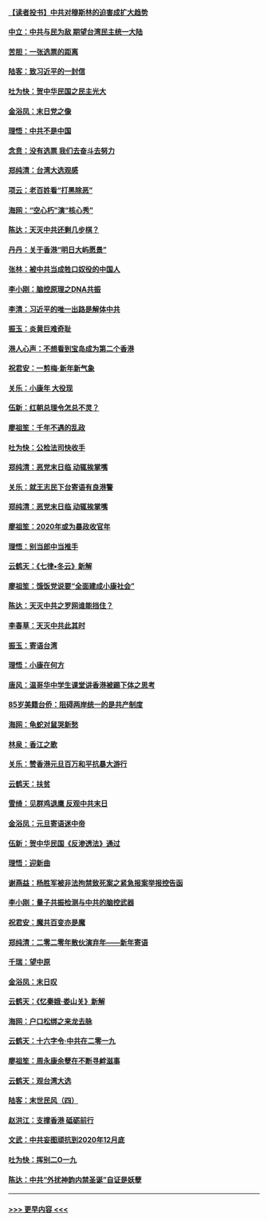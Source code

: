 #### [【读者投书】中共对穆斯林的迫害成扩大趋势](../pages/nsc993/n11791371.md?t=01140933) 
#### [中立：中共与民为敌 期望台湾民主统一大陆](../pages/nsc993/n11790392.md?t=01140933) 
#### [苦胆：一张选票的距离](../pages/nsc993/n11788914.md?t=01140933) 
#### [陆客：致习近平的一封信](../pages/nsc993/n11788867.md?t=01140933) 
#### [吐为快：贺中华民国之民主光大](../pages/nsc993/n11788618.md?t=01140933) 
#### [金浴凤：末日党之像](../pages/nsc993/n11787475.md?t=01140933) 
#### [理悟：中共不是中国](../pages/nsc993/n11787463.md?t=01140933) 
#### [念贲：没有选票  我们去奋斗去努力](../pages/nsc993/n11787398.md?t=01140933) 
#### [郑纯清：台湾大选观感](../pages/nsc993/n11786210.md?t=01140933) 
#### [项云：老百姓看“打黑除恶”](../pages/nsc993/n11785398.md?t=01140933) 
#### [海网：“空心朽”演“核心秀”](../pages/nsc993/n11783874.md?t=01140933) 
#### [陈达：天灭中共还剩几步棋？](../pages/nsc993/n11783719.md?t=01140933) 
#### [丹丹：关于香港“明日大屿愿景”](../pages/nsc993/n11783273.md?t=01140933) 
#### [张林：被中共当成牲口奴役的中国人](../pages/nsc993/n11782397.md?t=01140933) 
#### [李小刚：脑控原理之DNA共振](../pages/nsc993/n11780962.md?t=01140933) 
#### [李清：习近平的唯一出路是解体中共](../pages/nsc993/n11780866.md?t=01140933) 
#### [振玉：炎黄巨难奇耻](../pages/nsc993/n11779632.md?t=01140933) 
#### [港人心声：不想看到宝岛成为第二个香港](../pages/nsc993/n11778817.md?t=01140933) 
#### [祝君安：一剪梅‧新年新气象](../pages/nsc993/n11776340.md?t=01140933) 
#### [关乐：小康年 大役现](../pages/nsc993/n11774213.md?t=01140933) 
#### [伍新：红朝总理令怎总不灵？](../pages/nsc993/n11770813.md?t=01140933) 
#### [廖祖笙：千年不遇的乱政](../pages/nsc993/n11770373.md?t=01140933) 
#### [吐为快：公检法司快收手](../pages/nsc993/n11770359.md?t=01140933) 
#### [郑纯清：恶党末日临 动辄挨掌嘴](../pages/nsc993/n11769912.md?t=01140933) 
#### [关乐：就王志民下台寄语有良港警](../pages/nsc993/n11769903.md?t=01140933) 
#### [郑纯清：恶党末日临 动辄挨掌嘴](../pages/nsc993/n11769356.md?t=01140933) 
#### [廖祖笙：2020年或为暴政收官年](../pages/nsc993/n11768216.md?t=01140933) 
#### [理悟：别当郎中当推手](../pages/nsc993/n11768243.md?t=01140933) 
#### [云鹤天：《七律▪冬云》新解](../pages/nsc993/n11768204.md?t=01140933) 
#### [廖祖笙：饿饭党说要“全面建成小康社会”](../pages/nsc993/n11767482.md?t=01140933) 
#### [陈达：天灭中共之罗网谁能挡住？](../pages/nsc993/n11767465.md?t=01140933) 
#### [李春草：天灭中共此其时](../pages/nsc993/n11767452.md?t=01140933) 
#### [振玉：寄语台湾](../pages/nsc993/n11767432.md?t=01140933) 
#### [理悟：小康在何方](../pages/nsc993/n11767394.md?t=01140933) 
#### [唐风：温哥华中学生课堂讲香港被踢下体之思考](../pages/nsc993/n11766848.md?t=01140933) 
#### [85岁美籍台侨：阻碍两岸统一的是共产制度](../pages/nsc993/n11765043.md?t=01140933) 
#### [海网：龟蛇对鼠哭新愁](../pages/nsc993/n11764895.md?t=01140933) 
#### [林泉：香江之歌](../pages/nsc993/n11764415.md?t=01140933) 
#### [关乐：赞香港元旦百万和平抗暴大游行](../pages/nsc993/n11764382.md?t=01140933) 
#### [云鹤天：扶贫](../pages/nsc993/n11764245.md?t=01140933) 
#### [雪绮：见群鸡退鹰  反观中共末日](../pages/nsc993/n11762112.md?t=01140933) 
#### [金浴凤：元旦寄语迷中帝](../pages/nsc993/n11761788.md?t=01140933) 
#### [伍新：贺中华民国《反渗透法》通过](../pages/nsc993/n11761994.md?t=01140933) 
#### [理悟：迎新曲](../pages/nsc993/n11761152.md?t=01140933) 
#### [谢燕益：杨胜军被非法拘禁致死案之紧急报案举报控告函](../pages/nsc993/n11756134.md?t=01140933) 
#### [李小刚：量子共振检测与中共的脑控武器](../pages/nsc993/n11754518.md?t=01140933) 
#### [祝君安：魔共百变亦是魔](../pages/nsc993/n11754469.md?t=01140933) 
#### [郑纯清：二零二零年散伙演弃年——新年寄语](../pages/nsc993/n11754195.md?t=01140933) 
#### [千瑞：望中原](../pages/nsc993/n11754159.md?t=01140933) 
#### [金浴凤：末日叹](../pages/nsc993/n11752359.md?t=01140933) 
#### [云鹤天：《忆秦娥‧娄山关》新解](../pages/nsc993/n11752348.md?t=01140933) 
#### [海网：户口松绑之来龙去脉](../pages/nsc993/n11752328.md?t=01140933) 
#### [云鹤天：十六字令‧中共在二零一九](../pages/nsc993/n11752305.md?t=01140933) 
#### [廖祖笙：周永康余孽在不断寻衅滋事](../pages/nsc993/n11751013.md?t=01140933) 
#### [云鹤天：观台湾大选](../pages/nsc993/n11751007.md?t=01140933) 
#### [陆客：末世民风（四）](../pages/nsc993/n11749203.md?t=01140933) 
#### [赵洪江：支撑香港 砥砺前行](../pages/nsc993/n11748482.md?t=01140933) 
#### [文武：中共妄图顽抗到2020年12月底](../pages/nsc993/n11748446.md?t=01140933) 
#### [吐为快：挥别二O一九](../pages/nsc993/n11748411.md?t=01140933) 
#### [陈达：中共“外扰神韵内禁圣诞”自证是妖孽](../pages/nsc993/n11748226.md?t=01140933) 

----
#### [ >>> 更早内容 <<< ](../indexes/nsc993-earlier.md)
